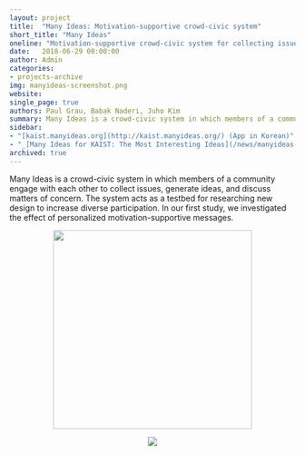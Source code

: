 ```yaml
---
layout: project
title:  "Many Ideas: Motivation-supportive crowd-civic system"
short_title: "Many Ideas"
oneline: "Motivation-supportive crowd-civic system for collecting issues, generating ideas, and discussing matters of concern"
date:   2018-06-29 00:00:00
author: Admin
categories:
- projects-archive
img: manyideas-screenshot.png
website: 
single_page: true
authors: Paul Grau, Babak Naderi, Juho Kim
summary: Many Ideas is a crowd-civic system in which members of a community engage with each other to collect issues, generate ideas, and discuss matters of concern. 
sidebar:
- "[kaist.manyideas.org](http://kaist.manyideas.org/) (App in Korean)"
- "_[Many Ideas for KAIST: The Most Interesting Ideas](/news/manyideas-report)_. 2018-06-29"
archived: true
---
```


Many Ideas is a crowd-civic system in which members of a community engage with each other to collect issues, generate ideas, and discuss matters of concern.
The system acts as a testbed for researching new design to increase diverse participation. In our first study, we investigated the effect of personalized motivation-supportive messages.

<p style="text-align: center">
    <img src="/assets/img/projects/manyideas.png" width="350">
</p>

<p style="text-align: center">
    <img src="/assets/img/projects/manyideas-screenshot.png" style="max-width: 550px">
</p>

<!--
**Design goals**

- Creating a positive environment
- Defining and achieving real impact
- Personalized motivation support: Everyone is motivated in different ways, but most applications are built with a certain population in mind. We are employing findings from the Self-determination theory to better support individual motivations.

- "_Personalized Motivation-supportive Messages for Increasing Participation in Crowd-civic Systems_. CSCW 2018. (In submission)"

-->

